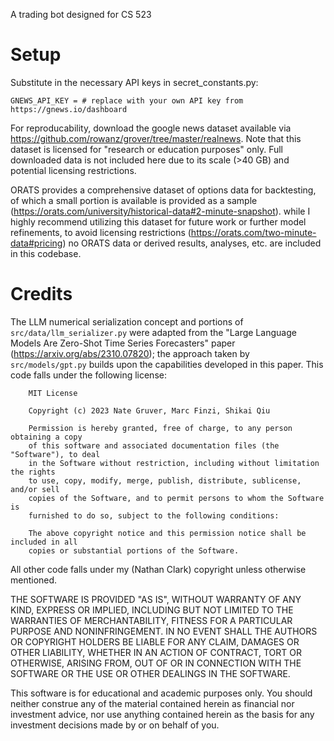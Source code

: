 A trading bot designed for CS 523

# Setup

Substitute in the necessary API keys in secret_constants.py:

`
GNEWS_API_KEY = # replace with your own API key from https://gnews.io/dashboard
`

For reproducability, download the google news dataset available via https://github.com/rowanz/grover/tree/master/realnews. Note that this dataset is licensed for "research or education purposes" only. Full downloaded data is not included here due to its scale (>40 GB) and potential licensing restrictions.

ORATS provides a comprehensive dataset of options data for backtesting, of which a small portion is available is provided as a sample (https://orats.com/university/historical-data#2-minute-snapshot). while I highly recommend utilizing this dataset for future work or further model refinements, to avoid licensing restrictions (https://orats.com/two-minute-data#pricing) no ORATS data or derived results, analyses, etc. are included in this codebase.

<!-- Note that some options data used was obtained by NASDAQ under a free academic use license; this license explicitly does not confer redistribution rights. All information is presented under the "as part of the classroom related activities" display rights conferred by this license. All data and related weights, charts, etc. obtained via NASDAQ has not been included in this code. 

For reproducability, data used is currently available via https://data.nasdaq.com/ using the `nasdaq-data-link` package, under "ORATS Smoothed Options Market Quotes" -->

# Credits

The LLM numerical serialization concept and portions of `src/data/llm_serializer.py` were adapted from the "Large Language Models Are Zero-Shot Time Series Forecasters" paper (https://arxiv.org/abs/2310.07820); the approach taken by `src/models/gpt.py` builds upon the capabilities developed in this paper. This code falls under the following license:

        MIT License

        Copyright (c) 2023 Nate Gruver, Marc Finzi, Shikai Qiu

        Permission is hereby granted, free of charge, to any person obtaining a copy
        of this software and associated documentation files (the "Software"), to deal
        in the Software without restriction, including without limitation the rights
        to use, copy, modify, merge, publish, distribute, sublicense, and/or sell
        copies of the Software, and to permit persons to whom the Software is
        furnished to do so, subject to the following conditions:

        The above copyright notice and this permission notice shall be included in all
        copies or substantial portions of the Software.

All other code falls under my (Nathan Clark) copyright unless otherwise mentioned.

THE SOFTWARE IS PROVIDED "AS IS", WITHOUT WARRANTY OF ANY KIND, EXPRESS OR
IMPLIED, INCLUDING BUT NOT LIMITED TO THE WARRANTIES OF MERCHANTABILITY,
FITNESS FOR A PARTICULAR PURPOSE AND NONINFRINGEMENT. IN NO EVENT SHALL THE
AUTHORS OR COPYRIGHT HOLDERS BE LIABLE FOR ANY CLAIM, DAMAGES OR OTHER
LIABILITY, WHETHER IN AN ACTION OF CONTRACT, TORT OR OTHERWISE, ARISING FROM,
OUT OF OR IN CONNECTION WITH THE SOFTWARE OR THE USE OR OTHER DEALINGS IN THE
SOFTWARE.

This software is for educational and academic purposes only. You should neither construe any of the material contained herein as financial nor investment advice, nor use anything contained herein as the basis for any investment decisions made by or on behalf of you.
